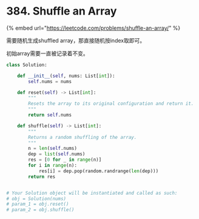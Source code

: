 # 384. Shuffle an Array

{% embed url="https://leetcode.com/problems/shuffle-an-array/" %}

需要随机生成shuffled array，那直接随机按index取即可。

初始array需要一直被记录着不变。

```python
class Solution:

    def __init__(self, nums: List[int]):
        self.nums = nums

    def reset(self) -> List[int]:
        """
        Resets the array to its original configuration and return it.
        """
        return self.nums

    def shuffle(self) -> List[int]:
        """
        Returns a random shuffling of the array.
        """
        n = len(self.nums)
        dep = list(self.nums)
        res = [0 for _ in range(n)]
        for i in range(n):
            res[i] = dep.pop(random.randrange(len(dep)))
        return res


# Your Solution object will be instantiated and called as such:
# obj = Solution(nums)
# param_1 = obj.reset()
# param_2 = obj.shuffle()
```

